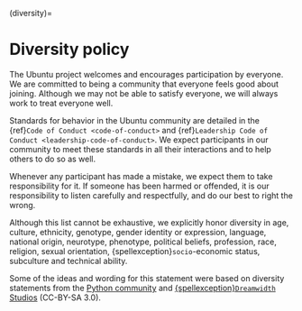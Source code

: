 (diversity)=

# Diversity policy

The Ubuntu project welcomes and encourages participation by everyone. We are committed to being a community that everyone feels good about joining. Although we may not be able to satisfy everyone, we will always work to treat everyone well.

Standards for behavior in the Ubuntu community are detailed in the {ref}`Code of Conduct <code-of-conduct>` and {ref}`Leadership Code of Conduct <leadership-code-of-conduct>`. We expect participants in our community to meet these standards in all their interactions and to help others to do so as well.

Whenever any participant has made a mistake, we expect them to take responsibility for it. If someone has been harmed or offended, it is our responsibility to listen carefully and respectfully, and do our best to right the wrong.

Although this list cannot be exhaustive, we explicitly honor diversity in age, culture, ethnicity, genotype, gender identity or expression, language, national origin, neurotype, phenotype, political beliefs, profession, race, religion, sexual orientation, {spellexception}`socio`-economic status, subculture and technical ability.

Some of the ideas and wording for this statement were based on diversity statements from the [Python community](https://www.python.org/community/diversity/) and [{spellexception}`Dreamwidth` Studios](https://www.dreamwidth.org/legal/diversity) (CC-BY-SA 3.0).
